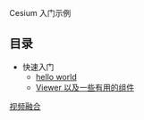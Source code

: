 Cesium 入门示例

## 目录

- 快速入门
  - [hello world](https://sogrey.github.io/Cesium-start-Example/hello-world.html)
  - [Viewer 以及一些有用的组件](https://sogrey.github.io/Cesium-start-Example/examples/Viewer-some-helpful-widgets.html)



[视频融合]()